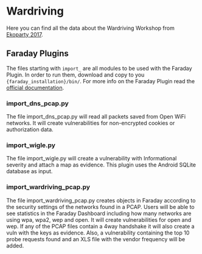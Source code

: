# Wardriving

Here you can find all the data about the Wardriving Workshop from [Ekoparty 2017](http://ekoparty.org).

## Faraday Plugins

The files starting with `import_` are all modules to be used with the Faraday Plugin. In order to run them, download and copy to you `{faraday_installation}/bin/`. For more info on the Faraday Plugin read the [official documentation](https://github.com/infobyte/faraday/wiki/Faraday-Plugin).

### import_dns_pcap.py

The file import_dns_pcap.py will read all packets saved from Open WiFi networks. It will create vulnerabilities for non-encrypted cookies or authorization data.

### import_wigle.py

The file import_wigle.py will create a vulnerability with Informational severity and attach a map as evidence. This plugin uses the Android SQLite database as input.

### import_wardriving_pcap.py

The file import_wardriving_pcap.py creates objects in Faraday according to the security settings of the networks found in a PCAP. Users will be able to see statistics in the Faraday Dashboard including how many networks are using wpa, wpa2, wep and open. It will create vulnerabilities for open and wep. If any of the PCAP files contain a 4way handshake it will also create a vuln with the keys as evidence.
Also, a vulnerability containing the top 10 probe requests found and an XLS file with the vendor frequency will be added.
